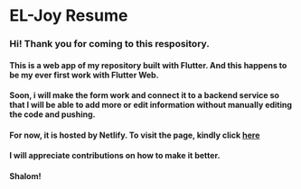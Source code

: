 # EL-Joy Resume

### Hi! Thank you for coming to this respository.
#### This is a web app of my repository built with Flutter. And this happens to be my ever first work with Flutter Web.

#### Soon, i will make the form work and connect it to a backend service so that I will be able to add more or edit information without manually editing the code and pushing.
#### For now, it is hosted by Netlify. To visit the page, kindly click [here](https://eljoyresume.netlify.app)


#### I will appreciate contributions on how to make it better.

#### Shalom!
